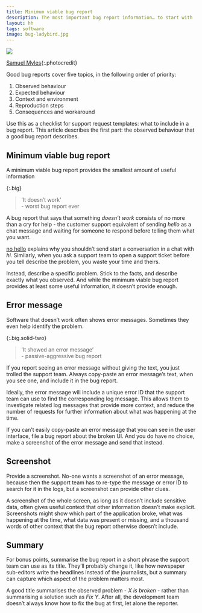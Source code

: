 ```yaml
---
title: Minimum viable bug report
description: The most important bug report information… to start with
layout: hh
tags: software
image: bug-ladybird.jpg
---
```


![](bug-ladybird.jpg)

[Samuel Myles](https://unsplash.com/photos/CdX0FV_hIVA){:.photocredit}

Good bug reports cover five topics, in the following order of priority:

1. Observed behaviour
2. Expected behaviour
3. Context and environment
4. Reproduction steps
5. Consequences and workaround

Use this as a checklist for support request templates: what to include in a bug report.
This article describes the first part:
the observed behaviour that a good bug report describes.

## Minimum viable bug report

A minimum viable bug report provides the smallest amount of useful information

{:.big}
> ‘It doesn’t work’  
> \- worst bug report ever

A bug report that says that something _doesn’t work_ consists of no more than a cry for help - the customer support equivalent of sending _hello_ as a chat message and waiting for someone to respond before telling them what you want.

[no hello](https://www.nohello.net/) explains why you shouldn’t send start a conversation in a chat with _hi_.
Similarly, when you ask a support team to open a support ticket before you tell describe the problem, you waste your time and theirs.

Instead, describe a specific problem.
Stick to the facts, and describe exactly what you observed.
And while the minimum viable bug report provides at least some useful information, it doesn’t provide enough.

## Error message

Software that doesn’t work often shows error messages.
Sometimes they even help identify the problem.

{:.big.solid-two}
> ‘It showed an error message’  
> \- passive-aggressive bug report

If you report seeing an error message without giving the text, you just trolled the support team.
Always copy-paste an error message’s text, when you see one, and include it in the bug report.

Ideally, the error message will include a unique error ID that the support team can use to find the corresponding log message.
This allows them to investigate related log messages that provide more context, and reduce the number of requests for further information about what was happening at the time.

If you can’t easily copy-paste an error message that you can see in the user interface, file a bug report about the broken UI.
And you do have no choice, make a screenshot of the error message and send that instead.

## Screenshot

Provide a screenshot.
No-one wants a screenshot of an error message, because then the support team has to re-type the message or error ID to search for it in the logs, but a screenshot can provide other clues.

A screenshot of the whole screen, as long as it doesn’t include sensitive data, often gives useful context that other information doesn’t make explicit.
Screenshots might show which part of the application broke, what was happening at the time, what data was present or missing, and a thousand words of other context that the bug report otherwise doesn’t include.

## Summary

For bonus points, summarise the bug report in a short phrase the support team can use as its title.
They’ll probably change it, like how newspaper sub-editors write the headlines instead of the journalists, but a summary can capture which aspect of the problem matters most.

A good title summarises the observed problem - _X is broken_ - rather than summarising a solution such as _Fix Y_.
After all, the development team doesn’t always know how to fix the bug at first, let alone the reporter.
